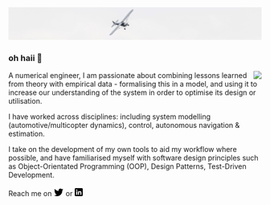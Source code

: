 [![Header](https://raw.githubusercontent.com/kierandwn/kierandwn/main/header/plane.jpg "Header")]()

### oh haii 👋

<a href="https://github.com/kierandwn/kierandwn/blob/main/docs/kierandownie-cv.pdf"><img align="right" src="https://github-readme-stats.vercel.app/api/pin/?username=kierandwn&repo=kierandwn&theme=graywhite" /></a>

A numerical engineer, I am passionate about combining lessons learned from theory with empirical data - formalising this in a model, and  using it to increase our understanding of the system in order to optimise its design or utilisation.

I have worked across disciplines: including system modelling (automotive/multicopter dynamics), control, autonomous navigation & estimation.

I take on the development of my own tools to aid my workflow where possible, and have familiarised myself with software design principles such as Object-Orientated Programming (OOP), Design Patterns, Test-Driven Development.

<!-- What's currently on my plate:

- 🔭 Currently working on: quadcopter navigation & control solution. To be tested first in simulation, then flown on a custom built craft. Control to be based on spacecraft attitude control formulations for linear closed-loop dynamics, navigation to autonomous, with interaction with the user (myself) determined on the result of deep model output (CV).

- :sparkles: Finishing up: Low Mars Orbit (LMO) propagator for the simulation of science-craft in LMO communicating with mother-craft in Geostationary Mars Orbit (GMO). Included:
    - Attitude kinematics description library, [attitude](https://github.com/kierandwn/attitude); 
    - Full simulation, [capstone](https://github.com/kierandwn/capstone). 
    - Abstracted configuration of system dynamics solvers, control contributions and actuation models are to be pushed upstream to dynamics propagator project template, [propagate](https://github.com/kierandwn/propagate).

- 🌱 Currently learning: Machine Learning (specifically, Deep Learning & Reinforcement Learning), following Stanford Andrew Ng's online specialisation, and UCL/DeepMind co-authored RL YouTube series.

- 👯 Open to collaboration on: my source agnostic time-series display & analysis tool, [insight](https://github.com/kierandwn/insight).

___ -->

Reach me on <a href="https://twitter.com/kierandwn"><img src="https://raw.githubusercontent.com/kierandwn/kierandwn/main/icons/twitter.png"/></a> or <a href="https://www.linkedin.com/in/kierandwn/"><img src="https://raw.githubusercontent.com/kierandwn/kierandwn/main/icons/linkedin.png"/></a>

